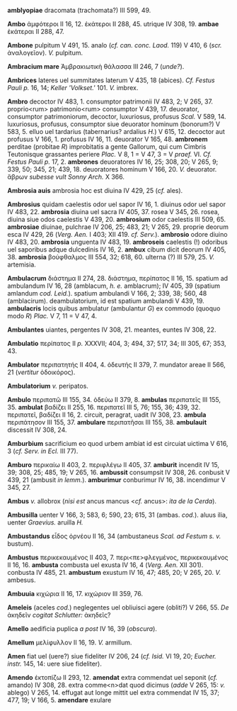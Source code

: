 **amblyopiae** dracomata (trachomata?) III 599, 49.

**Ambo** ἀμφότεροι II 16, 12. ἑκάτεροι II 288, 45. utrique IV 308, 19.
**ambae** ἑκάτεραι II 288, 47.

**Ambone** pulpitum V 491, 15. analo (*cf. can. conc. Laod.* 119) V 410,
6 (*scr.* ἀναλογεῖον). *V.* pulpitum.

**Ambracium mare** Ἀμβρακιωτικὴ θάλασσα III 246, 7 (*unde?*).

**Ambrices** lateres uel summitates laterum V 435, 18 (abices). *Cf.
Festus Pauli p.* 16, 14; *Keller 'Volkset.'* 101. *V.* imbrex.

**Ambro** decoctor IV 483, 1. consumptor patrimonii IV 483, 2; V 265,
37. proprio\<rum\> patrimonio\<rum\> consumptor V 439, 17. deuorator,
consumptor patrimoniorum, decoctor, luxuriosus, profusus *Scal.* V 589,
14. luxuriosus, profusus, consumptor siue deuorator hominum (bonorum?) V
583, 5. elluo uel tardarius (tabernarius? ardalius *H.*) V 615, 12.
decoctor aut profusus V 166, 1. profusus IV 16, 11. deuorator V 165, 48.
**ambronem** perditae (probitae *R*) improbitatis a gente Gallorum, qui
cum Cimbris Teutonisque grassantes periere *Plac.* V 8, 1 = V 47, 3 = V
*praef.* VI. *Cf. Festus Pauli p.* 17, 2. **ambrones** deuoratores IV
16, 25; 308, 20; V 265, 9; 339, 50; 345, 21; 439, 18. deuoratores
hominum V 166, 20. *V.* deuorator. ἅβρων *subesse vult Sonny Arch.* X
366.

**Ambrosia auis** ambrosia hoc est diuina IV 429, 25 (*cf.* ales).

**Ambrosius** quidam caelestis odor uel sapor IV 16, 1. diuinus odor uel
sapor IV 483, 22. **ambrosia** diuina uel sacra IV 405, 37. rosea V 345,
26. rosea, diuina siue odos caelestis V 439, 20. **ambrosium** odor
caelestis III 509, 65. **ambrosiae** diuinae, pulchrae IV 206, 25; 483,
21; V 265, 29. proprie deorum esca IV 429, 26 (*Verg. Aen.* I 403; XII
419. *cf. Serv.*). **ambrosio** odore diuino IV 483, 20. **ambrosia**
unguenta IV 483, 19. **ambroseis** caelestis (!) odoribus uel saporibus
adque dulcedinis IV 16, 2. **ambux** cibum dicit deorum IV 405, 38.
**ambrosia** βούφθαλμος III 554, 32; 618, 60. ulterna (?) III 579, 25.
*V.* artemisia.

**Ambulacrum** διάστημα II 274, 28. διάστημα, περίπατος II 16, 15.
spatium ad ambulandum IV 16, 28 (amblacum, *h. e.* amblacrum); IV 405,
39 (spatium amlandum *cod. Leid.*). spatium ambulandi V 166, 2; 339,
38; 560, 48 (amblacirum). deambulatorium, id est spatium ambulandi V
439, 19. **ambulacris** locis quibus ambulatur (ambulantur *G*) ex
commodo (quoquo modo *R*) *Plac.* V 7, 11 = V 47, 4.

**Ambulantes** uiantes, pergentes IV 308, 21. meantes, euntes IV 308,
22.

**Ambulatio** περίπατος II *p.* XXXVII; 404, 3; 494, 37; 517, 34; III
305, 67; 353, 43.

**Ambulator** περιπατητής II 404, 4. ὁδευτής II 379, 7. mundator areae
II 566, 21 (*vertitur* ὁδοικόρος).

**Ambulatorium** *v.* peripatos.

**Ambulo** περιπατῶ III 155, 34. ὁδεύω II 379, 8. **ambulas** περιπατεῖς
III 155, 35. **ambulat** βαδίζει II 255, 16. περιπατεῖ III 5, 76; 155,
36; 439, 32. περιπατεῖ, βαδίζει II 16, 2. circuit, peragrat, uadit IV
308, 23. **ambula** περιπάτησον III 155, 37. **ambulare** περιπατῆσαι
III 155, 38. **ambulauit** discessit IV 308, 24.

**Amburbium** sacrificium eo quod urbem ambiat id est circuiat uictima V
616, 3 (*cf. Serv. in Ecl.* III 77).

**Amburo** περικαίω II 403, 2. περιφλέγω II 405, 37. **amburit**
incendit IV 15, 39; 308, 25; 485, 19; V 265, 16. **ambussit** consumpsit
IV 308, 26. conbusit V 439, 21 (ambusit *in lemm.*). **amburimur**
conburimur IV 16, 38. incendimur V 345, 27.

**Ambus** *v.* allobrox (*nisi est* ancus mancus \<*cf.* ancus\>: *ita
de la Cerda*).

**Ambusilla** uenter V 166, 3; 583, 6; 590, 23; 615, 31 (ambas. *cod.*).
aluus ilia, uenter *Graevius.* aruilla *H.*

**Ambustandus** εἶδος ὀρνέου II 16, 34 (ambustaneus *Scal. ad Festum s.
v.* bustum).

**Ambustus** περικεκαυμένος II 403, 7. περι\<πε\>φλεγμένος,
περικεκαυμένος II 16, 16. **ambusta** combusta uel exusta IV 16, 4
(*Verg. Aen.* XII 301). conbusta IV 485, 21. **ambustum** exustum IV
16, 47; 485, 20; V 265, 20. *V.* ambesus.

**Ambuuia** κιχώρια II 16, 17. κιχώριον III 359, 76.

**Ameleis** (aceles *cod.*) neglegentes uel obliuisci agere (obliti?) V
266, 55. *De* ἀκηδεῖν *cogitat Schlutter:* ἀκηδεῖς?

**Amello** aedificia puplica *a post* IV 16, 39 (*obscura*).

**Amellum** μελίφυλλον II 16, 19. *V.* armillum.

**Amen** fiat uel (uere?) siue fideliter IV 206, 24 (*cf. Isid.* VI 19,
20; *Eucher. instr.* 145, 14: uere siue fideliter).

**Amendo** ἐκτοπίζω II 293, 12. **amendat** extra commendat uel seponit
(*cf.* amando) IV 308, 28. extra comme\<n\>dat quod dicimus (*adde* V
265, 15: *v.* ablego) V 265, 14. effugat aut longe mittit uel extra
commendat IV 15, 37; 477, 19; V 166, 5. **amendare** exulare
